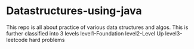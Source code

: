 # Datastructures-using-java
This repo is all about practice of various data structures and algos.
This is further classified into 3 levels
level1-Foundation
level2-Level Up
level3-leetcode hard problems
